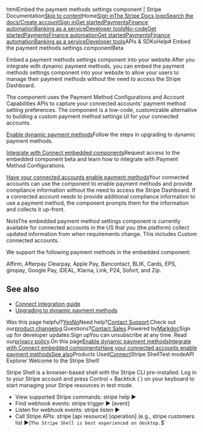 htmlEmbed the payment methods settings component | Stripe Documentation[Skip to content](#main-content)Home[Sign in](https://dashboard.stripe.com/login?redirect=https%3A%2F%2Fdocs.stripe.com%2Fconnect%2Fembed-payment-method-settings)[The Stripe Docs logo](/)[Search the docs/](#)[Create account](https://dashboard.stripe.com/register/connect)[Sign in](https://dashboard.stripe.com/login?redirect=https%3A%2F%2Fdocs.stripe.com%2Fconnect%2Fembed-payment-method-settings)[Get started](/get-started)[Payments](/payments)[Finance automation](/finance-automation)[Banking as a service](/financial-services)[Developer tools](/development)[No-code](/no-code)[Get started](/get-started)[Payments](/payments)[Finance automation](/finance-automation)[](#)[Get started](/get-started)[Payments](/payments)[Finance automation](/finance-automation)[Banking as a service](/financial-services)[Developer tools](/development)[](#)APIs & SDKsHelp[](#)[](#)# Embed the payment methods settings componentBeta

Embed a payment methods settings component into your website.After you integrate with dynamic payment methods, you can embed the payment methods settings component into your website to allow your users to manage their payment methods without the need to access the Stripe Dashboard.

The component uses the Payment Method Configurations and Account Capabilities APIs to capture your connected accounts’ payment method setting preferences. The component is a low-code, customizable alternative to building a custom payment method settings UI for your connected accounts.

[Enable dynamic payment methods](#enable-dynamic-payment-methods)Follow the steps in upgrading to dynamic payment methods.

[Integrate with Connect embedded components](#integrate-with-connect-embedded-components)Request access to the embedded component beta and learn how to integrate with Payment Method Configurations.

[Have your connected accounts enable payment methods](#have-your-connected-accounts-enable-payment-methods)Your connected accounts can use the component to enable payment methods and provide compliance information without the need to access the Stripe Dashboard. If a connected account needs to provide additional compliance information to use a payment method, the component prompts them for the information and collects it up-front.

NoteThe embedded payment method settings component is currently available for connected accounts in the US that you (the platform) collect updated information from when requirements change. This includes Custom connected accounts.

We support the following payment methods in the embedded component:

Affirm, Afterpay Clearpay, Apple Pay, Bancontact, BLIK, Cards, EPS, giropay, Google Pay, iDEAL, Klarna, Link, P24, Sofort, and Zip.

## See also

- [Connect integration guide](/connect/charges)
- [Upgrading to dynamic payment methods](/connect/dynamic-payment-methods)

Was this page helpful?[Yes](#)[No](#)Need help?[Contact Support](https://support.stripe.com/).Check out our[product changelog](https://stripe.com/blog/changelog).Questions?[Contact Sales](https://stripe.com/contact/sales).Powered by[Markdoc](https://markdoc.dev)Sign up for developer updates:Sign upYou can unsubscribe at any time. Read our[privacy policy](https://stripe.com/privacy).On this page[Enable dynamic payment methods](#enable-dynamic-payment-methods)[Integrate with Connect embedded components](#integrate-with-connect-embedded-components)[Have your connected accounts enable payment methods](#have-your-connected-accounts-enable-payment-methods)[See also](#see-also)Products Used[Connect](/connect)Stripe ShellTest modeAPI Explorer[](https://stripe.com/docs/stripe-cli#install)`Welcome to the Stripe Shell!

Stripe Shell is a browser-based shell with the Stripe CLI pre-installed. Log in to your
Stripe account and press Control + Backtick (`) on your keyboard to start managing your Stripe
resources in test mode.

- View supported Stripe commands: stripe help ▶️
- Find webhook events: stripe trigger ▶️ [event]
- Listen for webhook events: stripe listen ▶
- Call Stripe APIs: stripe [api resource] [operation] (e.g., stripe customers list ▶️)`The Stripe Shell is best experienced on desktop.`$`